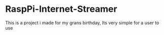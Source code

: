 # RaspPi-Internet-Streamer
This is a project i made for my grans birthday, Its very simple for a user to use
